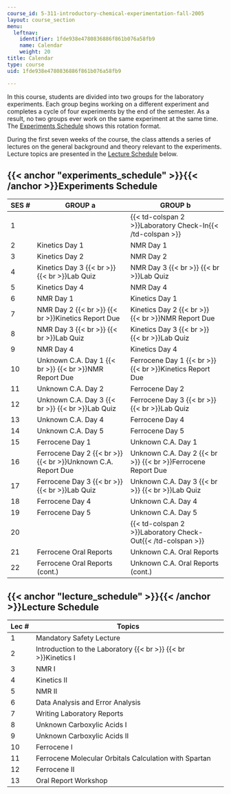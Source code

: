 ```yaml
---
course_id: 5-311-introductory-chemical-experimentation-fall-2005
layout: course_section
menu:
  leftnav:
    identifier: 1fde938e4780836886f861b076a58fb9
    name: Calendar
    weight: 20
title: Calendar
type: course
uid: 1fde938e4780836886f861b076a58fb9

---
```


In this course, students are divided into two groups for the laboratory experiments. Each group begins working on a different experiment and completes a cycle of four experiments by the end of the semester. As a result, no two groups ever work on the same experiment at the same time. The [Experiments Schedule](#experiments_schedule) shows this rotation format.

During the first seven weeks of the course, the class attends a series of lectures on the general background and theory relevant to the experiments. Lecture topics are presented in the [Lecture Schedule](#lecture_schedule) below.

{{< anchor "experiments_schedule" >}}{{< /anchor >}}Experiments Schedule
------------------------------------------------------------------------

| SES # | GROUP a | GROUP b |
| --- | --- | --- |
| 1 || {{< td-colspan 2 >}}Laboratory Check-In{{< /td-colspan >}} ||
| 2 | Kinetics Day 1 | NMR Day 1 |
| 3 | Kinetics Day 2 | NMR Day 2 |
| 4 | Kinetics Day 3  {{< br >}}  {{< br >}}Lab Quiz | NMR Day 3  {{< br >}}  {{< br >}}Lab Quiz |
| 5 | Kinetics Day 4 | NMR Day 4 |
| 6 | NMR Day 1 | Kinetics Day 1 |
| 7 | NMR Day 2  {{< br >}}  {{< br >}}Kinetics Report Due | Kinetics Day 2  {{< br >}}  {{< br >}}NMR Report Due |
| 8 | NMR Day 3  {{< br >}}  {{< br >}}Lab Quiz | Kinetics Day 3  {{< br >}}  {{< br >}}Lab Quiz |
| 9 | NMR Day 4 | Kinetics Day 4 |
| 10 | Unknown C.A. Day 1  {{< br >}}  {{< br >}}NMR Report Due | Ferrocene Day 1  {{< br >}}  {{< br >}}Kinetics Report Due |
| 11 | Unknown C.A. Day 2 | Ferrocene Day 2 |
| 12 | Unknown C.A. Day 3  {{< br >}}  {{< br >}}Lab Quiz | Ferrocene Day 3  {{< br >}}  {{< br >}}Lab Quiz |
| 13 | Unknown C.A. Day 4 | Ferrocene Day 4 |
| 14 | Unknown C.A. Day 5 | Ferrocene Day 5 |
| 15 | Ferrocene Day 1 | Unknown C.A. Day 1 |
| 16 | Ferrocene Day 2  {{< br >}}  {{< br >}}Unknown C.A. Report Due | Unknown C.A. Day 2  {{< br >}}  {{< br >}}Ferrocene Report Due |
| 17 | Ferrocene Day 3  {{< br >}}  {{< br >}}Lab Quiz | Unknown C.A. Day 3  {{< br >}}  {{< br >}}Lab Quiz |
| 18 | Ferrocene Day 4 | Unknown C.A. Day 4 |
| 19 | Ferrocene Day 5 | Unknown C.A. Day 5 |
| 20 || {{< td-colspan 2 >}}Laboratory Check-Out{{< /td-colspan >}} ||
| 21 | Ferrocene Oral Reports | Unknown C.A. Oral Reports |
| 22 | Ferrocene Oral Reports (cont.) | Unknown C.A. Oral Reports (cont.) 

{{< anchor "lecture_schedule" >}}{{< /anchor >}}Lecture Schedule
----------------------------------------------------------------

| Lec # | Topics |
| --- | --- |
| 1 | Mandatory Safety Lecture |
| 2 | Introduction to the Laboratory  {{< br >}}  {{< br >}}Kinetics I |
| 3 | NMR I |
| 4 | Kinetics II |
| 5 | NMR II |
| 6 | Data Analysis and Error Analysis |
| 7 | Writing Laboratory Reports |
| 8 | Unknown Carboxylic Acids I |
| 9 | Unknown Carboxylic Acids II |
| 10 | Ferrocene I |
| 11 | Ferrocene Molecular Orbitals Calculation with Spartan |
| 12 | Ferrocene II |
| 13 | Oral Report Workshop